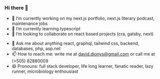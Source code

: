 ### Hi there 👋

<!--
**daviddionys/daviddionys** is a ✨ _special_ ✨ repository because its `README.md` (this file) appears on your GitHub profile.

Here are some ideas to get you started:
-->
- 🔭 I’m currently working on my next.js portfolio, next.js literary podcast, maintenance jobs
- 🌱 I’m currently learning typescript
- 👯 I’m looking to collaborate on react based projects (cra, gatsby, next)
<!--
** - 🤔 I’m looking for help with ...
-->
- 💬 Ask me about anything react, graphql, tailwind css, backend, databases, php, asp.net
- 📫 How to reach me: write me at david.dionys@gmail.com or call me at (+505) 82880009
- 😄 Pronouns: full stack developer, life long learner, fanatic reader, lazy runner, microbiology enthousiast
<!-- - ⚡ Fun fact: -->
